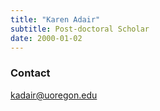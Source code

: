 ```yaml
---
title: "Karen Adair"
subtitle: Post-doctoral Scholar 
date: 2000-01-02
---
```


<!--more-->
### Contact
kadair@uoregon.edu

